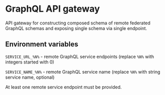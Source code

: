 # GraphQL API gateway

API gateway for constructing composed schema of remote federated GraphQL schemas and exposing single schema via single endpoint.

## Environment variables

`SERVICE_URL_%N%` - remote GraphQL service endpoints (replace `%N%` with integers started with 0)

`SERVICE_NAME_%N%` - remote GraphQL service name (replace `%N%` with string service name, optional)

At least one remote service endpoint must be provided.
